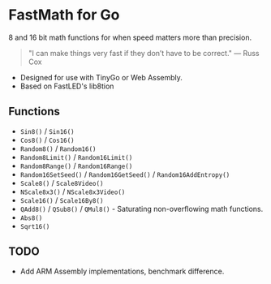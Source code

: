 # FastMath for Go

8 and 16 bit math functions for when speed matters more than precision.

> "I can make things very fast if they don’t have to be correct." — Russ Cox

* Designed for use with TinyGo or Web Assembly.
* Based on FastLED's lib8tion

## Functions

* `Sin8()` / `Sin16()`
* `Cos8()` / `Cos16()`
* `Random8()` / `Random16()`
* `Random8Limit()` / `Random16Limit()`
* `Random8Range()` / `Random16Range()`
* `Random16SetSeed()` / `Random16GetSeed()` / `Random16AddEntropy()`
* `Scale8()` / `Scale8Video()`
* `NScale8x3()` / `NScale8x3Video()`
* `Scale16()` / `Scale16By8()`
* `QAdd8()` / `QSub8()` / `QMul8()` - Saturating non-overflowing math functions.
* `Abs8()`
* `Sqrt16()`

## TODO

* Add ARM Assembly implementations, benchmark difference.
